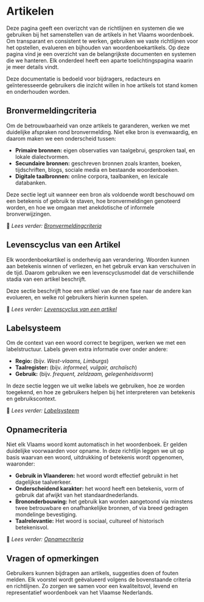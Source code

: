 # Artikelen 

Deze pagina geeft een overizcht van de richtlijnen en systemen die we gebruiken bij het samenstellen van de artikels in het Vlaams woordenboek. 
Om transparant en consistent te werken, gebruiken we vaste richtlijnen voor het opstellen, evalueren en bijhouden van woordenboekartikels. Op deze pagina vind je een overzicht van de belangrijkste documenten en systemen die we hanteren. Elk onderdeel heeft een aparte toelichtingspagina waarin je meer details vindt.

Deze documentatie is bedoeld voor bijdragers, redacteurs en geïnteresseerde gebruikers die inzicht willen in hoe artikels tot stand komen en onderhouden worden.

## Bronvermeldingcriteria 

Om de betrouwbaarheid van onze artikels te garanderen, werken we met duidelijke afspraken rond bronvermelding. Niet elke bron is evenwaardig, en daarom maken we een onderscheid tussen:

- **Primaire bronnen:** eigen observaties van taalgebrui, gesproken taal, en lokale dialectvormen. 
- **Secundaire bronnen:** geschreven bronnen zoals kranten, boeken, tijdschriften, blogs, sociale media en bestaande woordenboeken.
- **Digitale taalbronnen:** online corpora, taalbanken, en lexicale databanken. 

Deze sectie legt uit wanneer een bron als voldoende wordt beschouwd om een betekenis of gebruik te staven, hoe bronvermeldingen genoteerd worden, en hoe we omgaan met anekdotische of informele bronverwijzingen.

📄 *Lees verder: [Bronvermeldingcriteria](/artikelen/richtlijn-bronvermelding)*

## Levenscyclus van een Artikel 

Elk woordenboekartikel is onderhevig aan verandering. Woorden kunnen aan betekenis winnen of verliezen, en het gebruik ervan kan verschuiven in de tijd. 
Daarom gebruiken we een levenscyclusmodel dat de verschiillende stadia van een artikel beschrijft. 

Deze sectie beschrijft hoe een artikel van de ene fase naar de andere kan evolueren, en welke rol gebruikers hierin kunnen spelen. 

📄 *Lees verder: [Levenscyclus van een artikel](/artikelen/levenscyclus)*

## Labelsysteem 

Om de context van een woord correct te begrijpen, werken we met een labelstructuur.
Labels geven extra informatie over onder andere: 

- **Regio:** (bijv. *West-vlaams, Limburgs*)
- **Taalregister:** (bijv. *informeel, vulgair, archaïsch*)
- **Gebruik:** (bijv. *frequent, zeldzaam, gelegenheidsvorm*)

In deze sectie leggen we uit welke labels we gebruiken, hoe ze worden toegekend, en hoe ze gebruikers helpen bij het interpreteren van betekenis en gebruikscontext.

📄 *Lees verder: [Labelsysteem](/artikelen/labelsysteem)*

## Opnamecriteria 

Niet elk Vlaams woord komt automatisch in het woordenboek. Er gelden duidelijke voorwaarden voor opname. 
In deze richtlijn leggen we uit op basis waarvan een woord, uitdrukking of betekenis wordt opgenomen, waaronder:

- **Gebruik in Vlaanderen:** het woord wordt effectief gebruikt in het dagelijkse taalverkeer.
- **Onderscheidend karakter:** het woord heeft een betekenis, vorm of gebruik dat afwijkt van het standaardnederlands.
- **Brononderbouwing:** het gebruik kan worden aangetoond via minstens twee betrouwbare en onafhankelijke bronnen, of via breed gedragen mondelinge bevestiging.
- **Taalrelevantie:** Het woord is sociaal, cultureel of historisch betekenisvol.

📄 *Lees verder: [Opnamecriteria](/artikelen/opname-richtlijn)*

## Vragen of opmerkingen 

Gebruikers kunnen bijdragen aan artikels, suggesties doen of fouten melden. Elk voorstel wordt geëvalueerd volgens de bovenstaande criteria en richtlijnen. Zo zorgen we samen voor een kwaliteitsvol, levend en representatief woordenboek van het Vlaamse Nederlands.